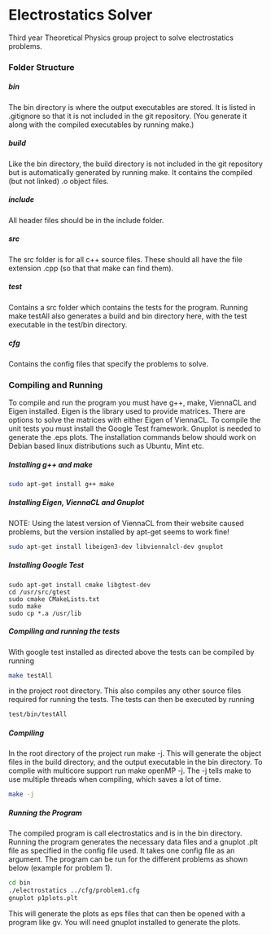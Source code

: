 # Electrostatics Solver

Third year Theoretical Physics group project to solve electrostatics problems.


### Folder Structure

##### bin
The bin directory is where the output executables are stored. It is listed in .gitignore so that it is not included in the git repository. (You generate it along with the compiled executables by running make.)

##### build
Like the bin directory, the build directory is not included in the git repository but is automatically generated by running make. It contains the compiled (but not linked) .o object files.

##### include
All header files should be in the include folder. 

##### src
The src folder is for all c++ source files. These should all have the file extension .cpp (so that that make can find them).

##### test
Contains a src folder which contains the tests for the program. Running make testAll also generates a build and bin directory here, with the test executable in the test/bin directory.

##### cfg
Contains the config files that specify the problems to solve.



### Compiling and Running

To compile and run the program you must have g++, make, ViennaCL and Eigen installed. Eigen is the library used to provide matrices. There are options to solve the matrices with either Eigen of ViennaCL.  To compile the unit tests you must install the Google Test framework. Gnuplot is needed to generate the .eps plots. The installation commands below should work on Debian based linux distributions such as Ubuntu, Mint etc. 

##### Installing g++ and make
```bash
sudo apt-get install g++ make
```

##### Installing Eigen, ViennaCL and Gnuplot
NOTE: Using the latest version of ViennaCL from their website caused problems, but the version installed by apt-get seems to work fine!
```bash
sudo apt-get install libeigen3-dev libviennalcl-dev gnuplot
```

##### Installing Google Test
```
sudo apt-get install cmake libgtest-dev
cd /usr/src/gtest
sudo cmake CMakeLists.txt
sudo make
sudo cp *.a /usr/lib
```

##### Compiling and running the tests
With google test installed as directed above the tests can be compiled by running
```bash
make testAll
```
in the project root directory. This also compiles any other source files required for running the tests.
The tests can then be executed by running
```bash
test/bin/testAll
```

##### Compiling
In the root directory of the project run make -j. This will generate the object files in the build directory, and the output executable in the bin directory. To complie with multicore support run make openMP -j. The -j tells make to use multiple threads when compiling, which saves a lot of time.
```bash
make -j
```

##### Running the Program
The compiled program is call electrostatics and is in the bin directory. Running the program generates the necessary data files and a gnuplot .plt file as specified in the config file used. It takes one config file as an argument. The program can be run for the different problems as shown below (example for problem 1).
```bash
cd bin
./electrostatics ../cfg/problem1.cfg
gnuplot p1plots.plt
```

This will generate the plots as eps files that can then be opened with a program like gv. You will need gnuplot installed to generate the plots.
